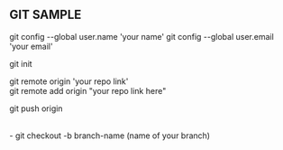 ## GIT SAMPLE

git config --global user.name 'your name'
git config --global user.email 'your email'

git init

git remote origin 'your repo link'
<br/>
git remote add origin "your repo link here"
<br/>

git push origin

<br/>
- git checkout -b branch-name (name of your branch)
